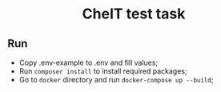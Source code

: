 <h1 align="center">CheIT test task</h1>

## Run

- Copy .env-example to .env and fill values;
- Run `composer install` to install required packages;
- Go to `docker` directory and run `docker-compose up --build`;
